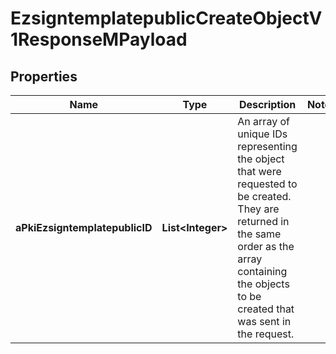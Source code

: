 

# EzsigntemplatepublicCreateObjectV1ResponseMPayload

## Properties

Name | Type | Description | Notes
------------ | ------------- | ------------- | -------------
**aPkiEzsigntemplatepublicID** | **List&lt;Integer&gt;** | An array of unique IDs representing the object that were requested to be created.  They are returned in the same order as the array containing the objects to be created that was sent in the request. | 




